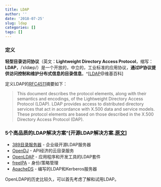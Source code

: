 ```yaml
---
title: LDAP
author: ''
date: '2018-07-25'
slug: ldap
categories: []
tags: []
---
```


### 定义 ###

**轻型目录访问协议**（英文：**Lightweight Directory Access Protocol**，缩写：**LDAP**，/ˈɛldæp/）是一个开放的，中立的，工业标准的应用协议，**通过IP协议提供访问控制和维护分布式信息的目录信息**。^[[LDAP](https://zh.wikipedia.org/wiki/%E8%BD%BB%E5%9E%8B%E7%9B%AE%E5%BD%95%E8%AE%BF%E9%97%AE%E5%8D%8F%E8%AE%AE)@维基百科]


定义LDAP的[RFC4511](https://tools.ietf.org/rfc/rfc4511.txt)摘要如下：  
> This document describes the protocol elements, along with their semantics and encodings, of the Lightweight Directory Access Protocol (LDAP). LDAP provides access to distributed directory services that act in accordance with X.500 data and service models. These protocol elements are based on those described in the X.500 Directory Access Protocol (DAP).



### 5个高品质的LDAP解决方案^[开源LDAP解决方案.[原文](https://yq.aliyun.com/articles/84420)] ###

- [389目录服务器](http://port389.org/) - 企业级开源LDAP服务器  
- [OpenDJ](http://opendj.forgerock.org/) - API经济的云目录服务  
- [OpenLDAP](http://www.openldap.org/) - 应用程序和开发工具的LDAP套件  
- [freeIPA](http://www.freeipa.org/) - 身份/策略管理  
- [ApacheDS](http://directory.apache.org/apacheds/) - 编写的LDAP和Kerberos服务器  

OpenLDAP的历史比较久，可以首先考虑了解和试用LDAP。



